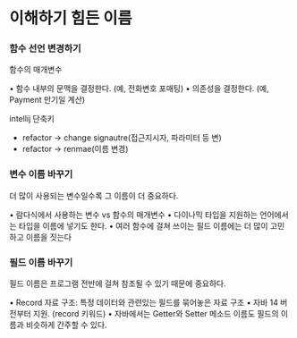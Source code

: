 # 이해하기 힘든 이름
### 함수 선언 변경하기
함수의 매개변수

• 함수 내부의 문맥을 결정한다. (예, 전화변호 포매팅) 
• 의존성을 결정한다. (예, Payment 만기일 계산)

intellij 단축키
- refactor -> change signautre(접근지시자, 파라미터 등 변)
- refactor -> renmae(이름 변경)

### 변수 이름 바꾸기
더 많이 사용되는 변수일수록 그 이름이 더 중요하다.

• 람다식에서 사용하는 변수 vs 함수의 매개변수
• 다이나믹 타입을 지원하는 언어에서는 타입을 이름에 넣기도 한다. 
• 여러 함수에 걸쳐 쓰이는 필드 이름에는 더 많이 고민하고 이름을 짓는다

### 필드 이름 바꾸기
필드 이름은 프로그램 전반에 걸쳐 참조될 수 있기 때문에 중요하다.

• Record 자료 구조: 특정 데이터와 관련있는 필드를 묶어놓은 자료 구조
• 자바 14 버전부터 지원. (record 키워드) 
• 자바에서는 Getter와 Setter 메소드 이름도 필드의 이름과 비슷하게 간주할 수 있다.
